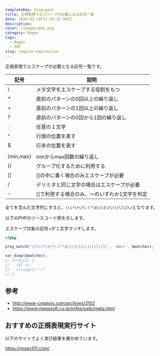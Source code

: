 ```yaml
---
templateKey: blog-post
title: 正規表現でエスケープが必要となる記号一覧
date: 2020-02-14T12:34:15.945Z
description: 
cover: /images/php.png
category: Regex
tags: 
  - Regex
  - PHP
slug: regular-expression
---
```


正規表現でエスケープが必要となる記号一覧です。

|  記号  |  説明  |
| ---- | ---- |
|  \  |  メタ文字をエスケープする役割をもつ  |
|  *  |  直前のパターンの0回以上の繰り返し  |
|  +  |  直前のパターンの1回以上の繰り返し  |
|  ?  |  直前のパターンの0回から1回の繰り返し  |
|  .  |  任意の１文字  |
|  ^ |  行頭の位置を表す  |
|  $  |  行末の位置を表す  |
|  |  |  左右の文字列のいずれか  |
|  {min,max}  |  minからmax回数の繰り返し  |
|  ()  |  グループ化するために利用する  |
|  [] |  []の中に書く場合のみエスケープが必要  |
|  /  |  デリミタと同じ文字の場合はエスケープが必要  |
|  -  |  []で利用する場合のみ、～のいずれか1文字を判定  |

全てを含んだ文字列にすると、`\\\*\+\?\.\^\$\|\{\}\(\)\[\]\/`となります。

以下のPHPのソースコード例を示します。

エスケープ対象の記号+が１文字マッチします。

```php
<?php

preg_match('/[\\\*\+\?\.\^\$\|\{\}\(\)\[\]\/]/', 'abc+', $matches);

var_dump($matches);
// array(1) {
//   [0] =>
//   string(1) "+"
// }
```

## 参考

- <http://www-creators.com/archives/3102>
- <https://www.megasoft.co.jp/mifes/seiki/meta.html>

## おすすめの正規表現実行サイト

以下のサイトでよく実行結果を確かめています。

<https://regex101.com/>
